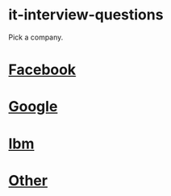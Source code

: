 # it-interview-questions

Pick a company.


# [Facebook](https://github.com/douglasdeodato/it-interview-questions/tree/master/php/country/brazil/facebook)

# [Google](https://github.com/douglasdeodato/it-interview-questions/tree/master/php/country/brazil/google)

# [Ibm](https://github.com/douglasdeodato/it-interview-questions/tree/master/php/country/brazil/ibm)

# [Other](https://github.com/douglasdeodato/it-interview-questions/tree/master/php/country/brazil/other)



